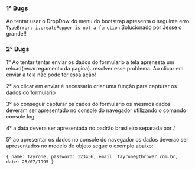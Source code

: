 ### 1° Bugs
Ao tentar usar o DropDow do menu do bootstrap apresenta o seguinte erro
`
    TypeError: i.createPopper is not a function
`
Solucionado por Jesse o grande!!

### 2° Bugs
1° Ao tentar tentar enviar os dados do formulario a tela aprenseta um reload(recarregamento da pagina). resolver esse problema. Ao clicar em enviar a tela não pode ter essa ação!

2° ao clicar em enviar é necessario criar uma função para capturar os dados do formulario

3° ao conseguir capturar os cados do formulario os mesmos dados deveram ser apresentado no console do navegador utilizando o comando console.log

4° a data devera ser apresentada no padrão brasileiro separada por /

5° ao apresentar os dados no console do navegador os dados deverao ser apresentados no modelo de objeto segue o exemplo abaixo:

`
{
    name: Tayrone,
    password: 123456,
    email: tayrone@thrower.com.br,
    date: 25/07/1995
}
`
